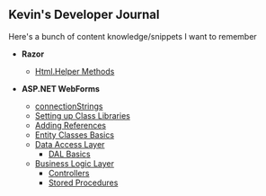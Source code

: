 ##  Kevin's Developer Journal

Here's a bunch of content knowledge/snippets I want to remember

- **Razor**
  - [Html.Helper Methods](razorHtmlHelper.md)

- **ASP.NET WebForms**
  - [connectionStrings](connectionString.md)
  - [Setting up Class Libraries](ClassLibrary.md)
  - [Adding References](WebFormReferences.md)
  - [Entity Classes Basics](EntityClass.md)
  - [Data Access Layer](DAL.md)
    - [DAL Basics](DALBasics.md)
  - [Business Logic Layer](BLL.md)
    - [Controllers](Controllers.md)
    - [Stored Procedures](UsingStoredProcedures.md)
    
